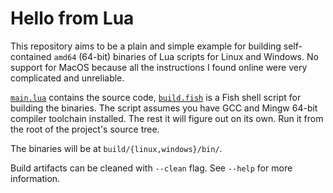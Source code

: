 # Hello from Lua
This repository aims to be a plain and simple example for building
self-contained `amd64` (64-bit) binaries of Lua scripts for Linux and Windows. No support
for MacOS because all the instructions I found online were very complicated and
unreliable.

[`main.lua`](main.lua) contains the source code, [`build.fish`](build.fish) is a Fish shell script for building the binaries. The script assumes you have GCC and Mingw 64-bit compiler toolchain installed. The rest it will figure out on its own. Run it from the root of the project's source tree.

The binaries will be at `build/{linux,windows}/bin/`.

Build artifacts can be cleaned with `--clean` flag. See `--help` for more information.
